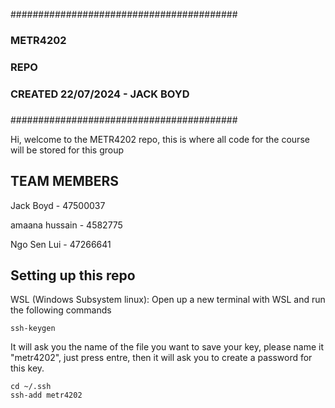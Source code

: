 #########################################
###                                   ###
###              METR4202             ###
###                REPO               ###
###   CREATED 22/07/2024 - JACK BOYD  ###
###                                   ###
#########################################

Hi, welcome to the METR4202 repo, this is where all code for the course will be stored for this group

## TEAM MEMBERS ##
Jack Boyd - 47500037

amaana hussain - 4582775

Ngo Sen Lui - 47266641

## Setting up this repo ##
WSL (Windows Subsystem linux):
Open up a new terminal with WSL and run the following commands
```
ssh-keygen
```
It will ask you the name of the file you want to save your key, please name it "metr4202", just press entre, then it will ask you to create a password for this key. 
```
cd ~/.ssh
ssh-add metr4202
```



